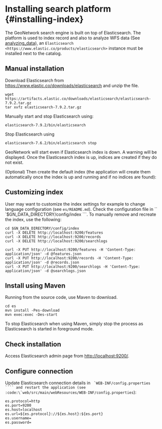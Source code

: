 # Installing search platform {#installing-index}

The GeoNetwork search engine is built on top of Elasticsearch. The platform is used to index record and also to analyze WFS data (See [analyzing_data](analyzing_data.md)), an ``Elasticsearch <https://www.elastic.co/products/elasticsearch>`` instance must be installed next to the catalog.

## Manual installation

Download Elasticsearch from <https://www.elastic.co/downloads/elasticsearch> and unzip the file.

``` shell
wget https://artifacts.elastic.co/downloads/elasticsearch/elasticsearch-7.9.2.tar.gz
tar xvfz elasticsearch-7.9.2.tar.gz
```

Manually start and stop Elasticsearch using:

``` shell
elasticsearch-7.9.2/bin/elasticsearch
```

Stop Elasticsearch using

``` shell
elasticsearch-7.6.2/bin/elasticsearch stop
```

GeoNetwork will start even if Elasticsearch index is down. A warning will be displayed. Once the Elasticsearch index is up, indices are created if they do not exist.

(Optional) Then create the default index (the application will create them automatically once the index is up and running and if no indices are found):

## Customizing index

User may want to customize the index settings for example to change language configuration (see `es/README.md`). Check the configuration file in `` `$GN_DATA_DIRECTORY/config/index ```. To manually remove and recreate the index, use the following:

``` shell
cd $GN_DATA_DIRECTORY/config/index
curl -X DELETE http://localhost:9200/features
curl -X DELETE http://localhost:9200/records
curl -X DELETE http://localhost:9200/searchlogs

curl -X PUT http://localhost:9200/features -H 'Content-Type: application/json' -d @features.json
curl -X PUT http://localhost:9200/records -H 'Content-Type: application/json' -d @records.json
curl -X PUT http://localhost:9200/searchlogs -H 'Content-Type: application/json' -d @searchlogs.json
```

## Install using Maven

Running from the source code, use Maven to download.

``` shell
cd es
mvn install -Pes-download
mvn exec:exec -Des-start
```

To stop Elasticsearch when using Maven, simply stop the process as Elasticsearch is started in foreground mode.

## Check installation

Access Elasticsearch admin page from <http://localhost:9200/>.

## Configure connection

Update Elasticsearch connection details in `` `WEB-INF/config.properties ```` and restart the application (see :code:\`web/src/main/webResources/WEB-INF/config.properties``):

``` shell
es.protocol=http
es.port=9200
es.host=localhost
es.url=${es.protocol}://${es.host}:${es.port}
es.username=
es.password=
